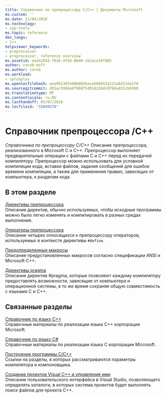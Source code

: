 ```yaml
---
title: Справочник по препроцессору C/C++ | Документы Microsoft
ms.custom: ''
ms.date: 11/04/2016
ms.technology:
- cpp-tools
ms.topic: reference
dev_langs:
- C++
helpviewer_keywords:
- preprocessor
- preprocessor, reference overview
ms.assetid: e4a52843-7016-4f6d-8b40-cb1ace18f805
author: corob-msft
ms.author: corob
ms.workload:
- cplusplus
ms.openlocfilehash: eea99138fe00b803bace6606532221a8d13da1f8
ms.sourcegitcommit: d55ac596ba8f908f5d91d228dc070dad31cb8360
ms.translationtype: MT
ms.contentlocale: ru-RU
ms.lasthandoff: 05/07/2018
ms.locfileid: "33849578"
---
```

# <a name="cc-preprocessor-reference"></a>Cправочник препроцессора /C++
*Справочника по препроцессору C/C++* Описание препроцессора, реализованного в Microsoft C и C++. Препроцессор выполняет предварительные операции с файлами C и C++ перед их передачей компилятору. Препроцессор можно использовать для условной компиляции кода, вставки файлов, задания сообщений для ошибок времени компиляции, а также для применения правил, зависящих от компьютера, к разделам кода.  
  
## <a name="in-this-section"></a>В этом разделе  
 [Директивы препроцессора](../preprocessor/preprocessor-directives.md)  
 Описание директив, обычно используемых, чтобы исходные программы можно было легко изменять и компилировать в разных средах выполнения.  
  
 [Операторы препроцессора](../preprocessor/preprocessor-operators.md)  
 Описание четырех относящихся к препроцессору операторов, используемых в контексте директивы `#define`.  
  
 [Предопределенные макросы](../preprocessor/predefined-macros.md)  
 Описание предустановленных макросов согласно спецификации ANSI и Microsoft C++.  
  
 [Директивы pragma](../preprocessor/pragma-directives-and-the-pragma-keyword.md)  
 Описание директив #pragma, которые позволяют каждому компилятору предоставлять возможности, зависящие от компьютера и операционной системы, в то же время сохраняя общую совместимость с языками C и C++.  
  
## <a name="related-sections"></a>Связанные разделы  
 [Справочник по языку C++](../cpp/cpp-language-reference.md)  
 Справочные материалы по реализации языка C++ корпорации Microsoft.  
  
 [Справочник по языку C#](../c-language/c-language-reference.md)  
 Справочные материалы по реализации языка C корпорации Microsoft.  
  
 [Построение программы C/C++](../build/reference/c-cpp-building-reference.md)  
 Ссылки на разделы, в которых рассматриваются параметры компилятора и компоновщика.  
  
 [Создание проектов Visual C++ и управление ими](../ide/creating-and-managing-visual-cpp-projects.md)  
 Описание пользовательского интерфейса в Visual Studio, позволяющего определять каталоги, в которых система проектов будет выполнять поиск файлов для проекта C++.